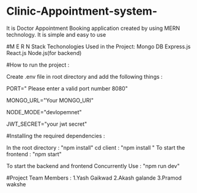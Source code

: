 # Clinic-Appointment-system-
It is Doctor Appointment Booking application created by using MERN technology. It is simple and easy to use

#M E R N Stack
Techonologies Used in the Project:
Mongo DB
Express.js
React.js
Node.js(for backend)

#How to run the project :

Create .env file in root directory and add the following things :

PORT=" Please enter a valid port number 8080"

MONGO_URL="Your MONGO_URI"

NODE_MODE="devlopemnet"

JWT_SECRET="your jwt secret"



#Installing the required dependencies :

In the root directory : "npm install"
cd client : "npm install "
To start the frontend : "npm start"

To start the backend and frontend Concurrently Use : "npm run dev"

#Project Team Members :
1.Yash Gaikwad 
2.Akash galande
3.Pramod wakshe
